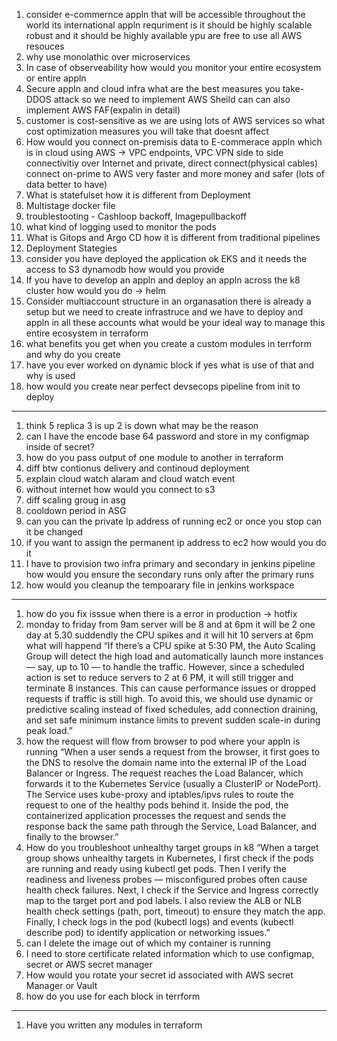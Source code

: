 1. consider e-commernce appln that will be accessible throughout the world its international appln requriment is it should be highly scalable robust and it should be highly available ypu are free to use all AWS resouces
2. why use monolathic over microservices
3. In case of observeability how would you monitor your entire ecosystem or entire appln
4. Secure appln and cloud infra what are the best measures you take- DDOS attack so we need to implement AWS Sheild can can also implement AWS FAF(expalin in detail)
5. customer is cost-sensitive as we are using lots of AWS services so what cost optimization measures you will take that doesnt affect
6. How would you connect on-premisis data to E-commerace appln which is in cloud using AWS -> VPC endpoints, VPC VPN side to side connectivitiy over Internet and private, direct connect(physical cables) connect on-prime to AWS very faster and more money and safer (lots of data better to have)
7. What is statefulset how it is different from Deployment
8. Multistage docker file
9. troublestooting - Cashloop backoff, Imagepullbackoff
10. what kind of logging used to monitor the pods
11. What is Gitops and Argo CD how it is different from traditional pipelines
12. Deployment Stategies
13. consider you have deployed the application ok EKS and it needs the access to S3 dynamodb how would you provide
14. If you have to develop an appln and deploy an appln across the k8 cluster how would you do -> helm
15. Consider multiaccount structure in an organasation there is already a setup but we need to create infrastruce and we have to deploy and appln in all these accounts what would be your ideal way to manage this entire ecosystem in terraform
16. what benefits you get when you create a custom modules in terrform and why do you create
17. have you ever worked on dynamic block if yes what is use of that and why is used
18. how would you create near perfect devsecops pipeline from init to deploy

----------------------------------
1. think 5 replica 3 is up 2 is down what may be the reason
2. can I have the encode base 64 password and store in my configmap inside of secret?
3. how do you pass output of one module to another in terraform
4. diff btw contionus delivery and continoud deployment
5. explain cloud watch alaram and cloud watch event
6. without internet how would you connect to s3
7. diff scaling groug in asg
8. cooldown period in ASG
9. can you can the private Ip address of running ec2 or once you stop can it be changed
10. if you want to assign the permanent ip address to ec2 how would you do it
11. I have to provision two infra primary and secondary in jenkins pipeline how would you ensure the secondary runs only after the primary runs
12. how would you cleanup the tempoarary file in jenkins workspace 
--------------------------------------------
1. how do you fix isssue when there is a error in production -> hotfix
2. monday to friday from 9am server will be 8 and at 6pm it will be 2 one day at 5.30 suddendly the CPU spikes and it will hit 10 servers at 6pm what will happend 
“If there’s a CPU spike at 5:30 PM, the Auto Scaling Group will detect the high load and automatically launch more instances — say, up to 10 — to handle the traffic. However, since a scheduled action is set to reduce servers to 2 at 6 PM, it will still trigger and terminate 8 instances. This can cause performance issues or dropped requests if traffic is still high. To avoid this, we should use dynamic or predictive scaling instead of fixed schedules, add connection draining, and set safe minimum instance limits to prevent sudden scale-in during peak load.”
3. how the request will flow from browser to pod where your appln is running
“When a user sends a request from the browser, it first goes to the DNS to resolve the domain name into the external IP of the Load Balancer or Ingress. The request reaches the Load Balancer, which forwards it to the Kubernetes Service (usually a ClusterIP or NodePort). The Service uses kube-proxy and iptables/ipvs rules to route the request to one of the healthy pods behind it. Inside the pod, the containerized application processes the request and sends the response back the same path through the Service, Load Balancer, and finally to the browser.”
4. How do you troubleshoot unhealthy target groups in k8
“When a target group shows unhealthy targets in Kubernetes, I first check if the pods are running and ready using kubectl get pods. Then I verify the readiness and liveness probes — misconfigured probes often cause health check failures. Next, I check if the Service and Ingress correctly map to the target port and pod labels. I also review the ALB or NLB health check settings (path, port, timeout) to ensure they match the app. Finally, I check logs in the pod (kubectl logs) and events (kubectl describe pod) to identify application or networking issues.”
5. can I delete the image out of which my container is running
6. I need to store certificate related information which to use configmap, secret or AWS secret manager
7. How would you rotate your secret id associated with AWS secret Manager or Vault
8. how do you use for each block in terrform
-----------------------------------------------------

1. Have you written any modules in terraform 
